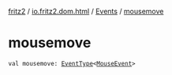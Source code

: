 [fritz2](../../index.md) / [io.fritz2.dom.html](../index.md) / [Events](index.md) / [mousemove](./mousemove.md)

# mousemove

`val mousemove: `[`EventType`](../-event-type/index.md)`<`[`MouseEvent`](https://kotlinlang.org/api/latest/jvm/stdlib/org.w3c.dom.events/-mouse-event/index.html)`>`